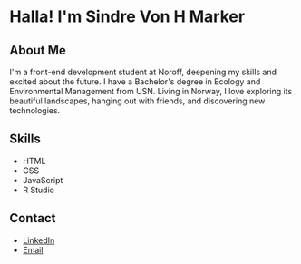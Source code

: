 # Halla! I'm Sindre Von H Marker

## About Me
I'm a front-end development student at Noroff, deepening my skills and excited about the future. I have a Bachelor's degree in Ecology and Environmental Management from USN. Living in Norway, I love exploring its beautiful landscapes, hanging out with friends, and discovering new technologies.

## Skills 
- HTML
- CSS
- JavaScript
- R Studio

## Contact
- [LinkedIn](https://www.linkedin.com/in/sindre-marker-63937a215/)
- [Email](sindre.marker@gmail.com)
